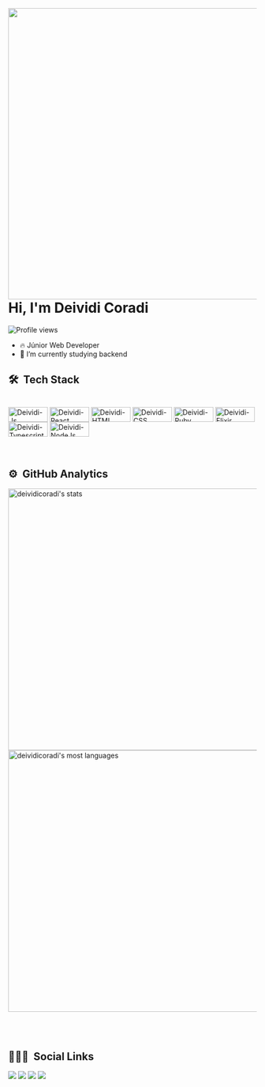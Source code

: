 <img align="right" height="590em" src="https://raw.githubusercontent.com/gist/deividicoradi/907813cd956e7b11e276ae1bbaf1f4d2/raw/f962cb9fe02d46068e0e52627f1eff65684b251c/githubcard.svg"/>
<h1 align="left">Hi, I'm Deividi Coradi</h1>
<p align="left"> <img src="https://komarev.com/ghpvc/?username=deividicoradi&color=yellow" alt="Profile views" /> </p>
 
- 🔥  Júnior Web Developer
- 🔭  I’m currently studying backend

## 🛠 &nbsp;Tech Stack

<div style="display: inline_block"><br>
  <img align="center" alt="Deividi-Js" height="30" width="80" src="https://img.shields.io/badge/JavaScript-F7DF1E?style=for-the-badge&logo=javascript&logoColor=black">
 <img align="center" alt="Deividi-React" height="30" width="80" src="https://img.shields.io/badge/React-20232A?style=for-the-badge&logo=react&logoColor=61DAFB">
  <img align="center" alt="Deividi-HTML" height="30" width="80" src="https://img.shields.io/badge/HTML5-E34F26?style=for-the-badge&logo=html5&logoColor=white">
  <img align="center" alt="Deividi-CSS" height="30" width="80" src="https://img.shields.io/badge/CSS-239120?&style=for-the-badge&logo=css3&logoColor=white">
   <img align="center" alt="Deividi-Ruby" height="30" width="80" src="https://img.shields.io/badge/Ruby-CC342D?style=for-the-badge&logo=ruby&logoColor=white">
  <img align="center" alt="Deividi-Elixir" height="30" width="80" src="https://img.shields.io/badge/Elixir-4B275F?style=for-the-badge&logo=elixir&logoColor=white">
  <img align="center" alt="Deividi-Typescript" height="30" width="80" src="https://img.shields.io/badge/TypeScript-007ACC?style=for-the-badge&logo=typescript&logoColor=white">
  <img align="center" alt="Deividi-NodeJs" height="30" width="80" src="https://img.shields.io/badge/Node.js-43853D?style=for-the-badge&logo=node.js&logoColor=white">
</div>
<br><br> 

## ⚙️ &nbsp;GitHub Analytics
<p align="left">
<img width="530em" src="https://github-readme-stats.vercel.app/api?username=deividicoradi&show_icons=true&theme=vision-aura" alt="deividicoradi's stats"/>
<img width="530em" src="https://github-readme-stats.vercel.app/api/top-langs/?username=deividicoradi&layout=compact&theme=vision-aura" alt="deividicoradi's most languages"/>
</p>
<br><br>         

## 👨🏽‍🦲 &nbsp;Social Links

<div>
  <a href="https://instagram.com/deividicoradi" target="_blank"><img src="https://img.shields.io/badge/-Instagram-%23E4405F?style=for-the-badge&logo=instagram&logoColor=white" target="_blank"></a>
 <a href="https://discord.com/channels/789888698673922078/860776558154219530" target="_blank"><img src="https://img.shields.io/badge/Discord-7289DA?style=for-the-badge&logo=discord&logoColor=white" target="_blank"></a> 
  <a href = "mailto:deividi.coradii@gmail.com"><img src="https://img.shields.io/badge/-Gmail-%23333?style=for-the-badge&logo=gmail&logoColor=white" target="_blank"></a>
  <a href="https://www.linkedin.com/in/deividi-coradi-92757b1a3" target="_blank"><img src="https://img.shields.io/badge/-LinkedIn-%230077B5?style=for-the-badge&logo=linkedin&logoColor=white" target="_blank"></a> 
  
</div>
